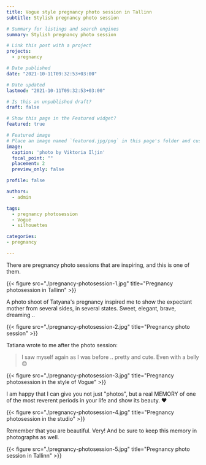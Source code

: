 ```yaml
---
title: Vogue style pregnancy photo session in Tallinn
subtitle: Stylish pregnancy photo session

# Summary for listings and search engines
summary: Stylish pregnancy photo session

# Link this post with a project
projects: 
  - pregnancy

# Date published
date: "2021-10-11T09:32:53+03:00"

# Date updated
lastmod: "2021-10-11T09:32:53+03:00"

# Is this an unpublished draft?
draft: false

# Show this page in the Featured widget?
featured: true

# Featured image
# Place an image named `featured.jpg/png` in this page's folder and customize its options here.
image:
  caption: 'photo by Viktoria Iljin'
  focal_point: ""
  placement: 2
  preview_only: false

profile: false

authors:
  - admin

tags:
  - pregnancy photosession
  - Vogue
  - silhouettes

categories:
- pregnancy

---
```

There are pregnancy photo sessions that are inspiring, and this is one of them.

{{< figure src="./pregnancy-photosession-1.jpg" title="Pregnancy photosession in Tallinn" >}}

A photo shoot of Tatyana's pregnancy inspired me to show the expectant mother from several sides, in several states. Sweet, elegant, brave, dreaming ..

{{< figure src="./pregnancy-photosession-2.jpg" title="Pregnancy photo session" >}}

Tatiana wrote to me after the photo session:

> I saw myself again as I was before .. pretty and cute. Even with a belly 😍

{{< figure src="./pregnancy-photosession-3.jpg" title="Pregnancy photosession in the style of Vogue" >}}

I am happy that I can give you not just "photos", but a real MEMORY of one of the most reverent periods in your life and show its beauty. ♥ ️

{{< figure src="./pregnancy-photosession-4.jpg" title="Pregnancy photosession in the studio" >}}

Remember that you are beautiful. Very! And be sure to keep this memory in photographs as well.

{{< figure src="./pregnancy-photosession-5.jpg" title="Pregnancy photo session in Tallinn" >}}